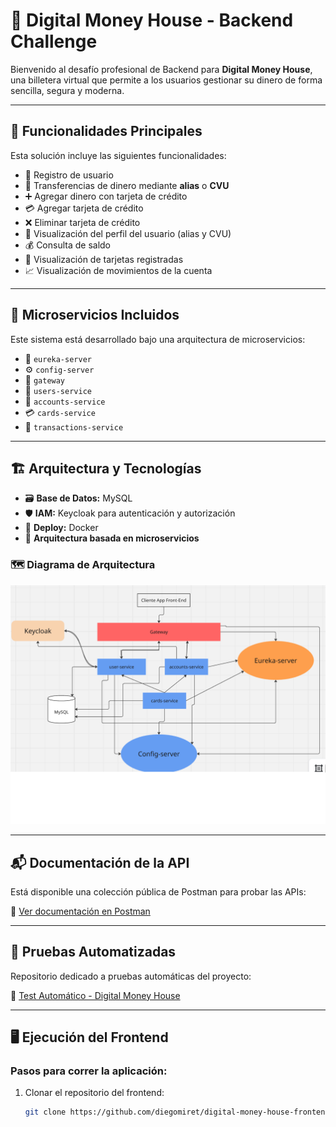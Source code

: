 # 💼 Digital Money House - Backend Challenge

Bienvenido al desafío profesional de Backend para **Digital Money House**, una billetera virtual que permite a los usuarios gestionar su dinero de forma sencilla, segura y moderna.

---

## 🚀 Funcionalidades Principales

Esta solución incluye las siguientes funcionalidades:

- 📝 Registro de usuario  
- 💸 Transferencias de dinero mediante **alias** o **CVU**  
- ➕ Agregar dinero con tarjeta de crédito  
- 💳 Agregar tarjeta de crédito  
- ❌ Eliminar tarjeta de crédito  
- 👤 Visualización del perfil del usuario (alias y CVU)  
- 💰 Consulta de saldo  
- 🧾 Visualización de tarjetas registradas  
- 📈 Visualización de movimientos de la cuenta  

---

## 🧩 Microservicios Incluidos

Este sistema está desarrollado bajo una arquitectura de microservicios:

- 📡 `eureka-server`  
- ⚙️ `config-server`  
- 🚪 `gateway`  
- 👥 `users-service`  
- 💼 `accounts-service`  
- 💳 `cards-service`  
- 🔄 `transactions-service`

---

## 🏗️ Arquitectura y Tecnologías

- 🗃️ **Base de Datos:** MySQL  
- 🛡️ **IAM:** Keycloak para autenticación y autorización  
- 🐳 **Deploy:** Docker  
- 🔀 **Arquitectura basada en microservicios**

### 🗺️ Diagrama de Arquitectura

![Arquitectura](documentacion/Arquitectura/arquitectura.png)

---

## 📬 Documentación de la API

Está disponible una colección pública de Postman para probar las APIs:

🔗 [Ver documentación en Postman](https://documenter.getpostman.com/view/6653977/2sB2x6kXUy)

---

## 🧪 Pruebas Automatizadas

Repositorio dedicado a pruebas automáticas del proyecto:

🔗 [Test Automático - Digital Money House](https://github.com/diegomiret/Test-automatico-DigitalMoneyHouse)

---

## 🖥️ Ejecución del Frontend

### Pasos para correr la aplicación:

1. Clonar el repositorio del frontend:  
   ```bash
   git clone https://github.com/diegomiret/digital-money-house-frontend
